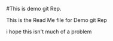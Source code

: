 #This is demo git Rep.

This is the Read Me file for Demo git Rep

i hope this isn't much of a problem
